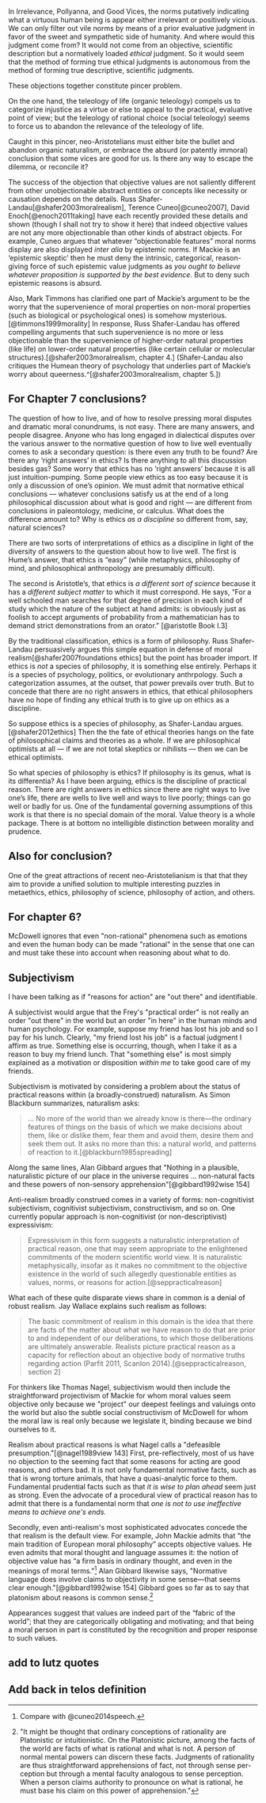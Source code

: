 

In Irrelevance, Pollyanna, and Good Vices, the norms putatively indicating what a virtuous human being is appear either irrelevant or positively vicious. We can only filter out vile norms by means of a prior evaluative judgment in favor of the sweet and sympathetic side of humanity. And where would this judgment come from? It would not come from an objective, scientific description but a normatively loaded  *ethical* judgment. So it would seem that the method of forming true ethical judgments is autonomous from the method of forming true descriptive, scientific judgments.

These objections together constitute pincer problem. 

On the one hand, the teleology of life (organic teleology) compels us to categorize injustice as a virtue or else to appeal to the practical, evaluative point of view; but the teleology of rational choice (social teleology) seems to force us to abandon the relevance of the teleology of life. 

Caught in this pincer, neo-Aristotelians must either bite the bullet and abandon organic naturalism, or embrace the absurd (or patently immoral) conclusion that some vices are good for us. Is there any way to escape the dilemma, or reconcile it? 



The success of the objection that objective values are not saliently different from other unobjectionable abstract entities or concepts like necessity or causation depends on the details. Russ Shafer-Landau[@shafer2003moralrealism], Terence Cuneo[@cuneo2007], David Enoch[@enoch2011taking] have each recently provided these details and shown (though I shall not try to show it here) that indeed objective values are not any more objectionable than other kinds of abstract objects. For example, Cuneo argues that whatever “objectionable features” moral norms display are also displayed *inter alia* by epistemic norms. If Mackie is an ‘epistemic skeptic’ then he must deny the intrinsic, categorical, reason-giving force of such epistemic value judgments as *you ought to believe whatever proposition is supported by the best evidence.* But to deny such epistemic reasons is absurd. 


Also, Mark Timmons has clarified one part of Mackie’s argument to be the worry that the supervenience of moral properties on non-moral properties (such as biological or psychological ones) is somehow mysterious.[@timmons1999morality] In response, Russ Shafer-Landau has offered compelling arguments that such supervenience is no more or less objectionable than the supervenience of higher-order natural properties (like life) on lower-order natural properties (like certain cellular or molecular structures).[@shafer2003moralrealism, chapter 4.]  (Shafer-Landau also critiques the Humean theory of psychology that underlies part of Mackie’s worry about queerness.^[@shafer2003moralrealism, chapter 5.])


## For Chapter 7 conclusions?

The question of how to live, and of how to resolve pressing moral disputes and dramatic moral conundrums, is not easy. There are many answers, and people disagree. Anyone who has long engaged in dialectical disputes over the various answer to the normative question of how to live well eventually comes to ask a secondary question: is there even any truth to be found? Are there any ‘right answers’ in ethics? Is there anything to all this discussion besides gas? Some worry that ethics has no ‘right answers’ because it is all just intuition-pumping. Some people view ethics as too easy because it is only a discussion of one’s opinion.  We must admit that normative ethical conclusions — whatever conclusions satisfy us at the end of a long philosophical discussion about what is good and right — are different from conclusions in paleontology, medicine, or calculus. What does the difference amount to? Why is ethics *as a discipline* so different from, say, natural sciences? 

There are two sorts of interpretations of ethics as a discipline in light of the diversity of answers to the question about how to live well. The first is Hume’s answer, that ethics is “easy” (while metaphysics, philosophy of mind, and philosophical anthropology are presumably difficult). 

The second is Aristotle’s, that ethics is *a different sort of science* because it has a *different subject matter* to which it must correspond. He says, “For a well schooled man searches for that degree of precision in each kind of study which the nature of the subject at hand admits: is obviously just as foolish to accept arguments of probability from a mathematician has to demand strict demonstrations from an orator.” [@aristotle Book I.3]

By the traditional classification, ethics is a form of philosophy. Russ Shafer-Landau persuasively argues this simple equation in defense of moral realism[@shafer2007foundations ethics] but the point has broader import. If ethics is *not* a species of philosophy, it is something else entirely. Perhaps it is a species of psychology, politics, or evolutionary anthrpology. Such a categorization assumes, at the outset, that power prevails over truth. But to concede that there are no right answers in ethics, that ethical philosophers have no hope of finding any ethical truth is to give up on ethics as a discipline. 

So suppose ethics is a species of philosophy, as Shafer-Landau argues.[@shafer2012ethics] Then the the fate of ethical theories hangs on the fate of philosophical claims and theories as a whole. If we are philosophical optimists at all — if we are not total skeptics or nihilists — then we can be ethical optimists. 

So what species of philosophy is ethics? If philosophy is its genus, what is its differentia? As I have been arguing, ethics is the discipline of practical reason. There are right answers in ethics since there are right ways to live one’s life, there are wells to live well and ways to live poorly; things can go well or badly for us. One of the fundamental governing assumptions of this work is that there is no special domain of the moral. Value theory is a whole package. There is at bottom no intelligible distinction between morality and prudence. 


## Also for conclusion?

One of the great attractions of recent neo-Aristotelianism is that that they aim to provide a unified solution to multiple interesting puzzles in metaethics, ethics, philosophy of science, philosophy of action, and others. 


## For chapter 6?

McDowell ignores that even "non-rational" phenomena such as emotions and even the human body can be made "rational" in the sense that one can and must take these into account when reasoning about what to do. 



## Subjectivism

I have been talking as if "reasons for action" are "out there" and identifiable. 

A subjectivist would argue that the Frey's "practical order" is not really an order "out there" in the world but an order "in here" in the human minds and human  psychology. For example, suppose my friend has lost his job and so I pay for his lunch. Clearly, "my friend lost his job" is a factual judgment I affirm as true. Something else is occurring, though, when I take it as a reason to buy my friend lunch. That "something else" is most simply explained as a motivation or disposition *within me* to take good care of my friends. 


Subjectivism is motivated by considering a problem about the status of practical reasons within (a broadly-construed) naturalism. As Simon Blackburn summarizes, naturalism asks:

>... No more of the world than we already know is there—the ordinary features of things on the basis of which we make decisions about them, like or dislike them, fear them and avoid them, desire them and seek them out. It asks no more than this: a natural world, and patterns of reaction to it.[@blackburn1985spreading] 

Along the same lines, Alan Gibbard argues that "Nothing in a plausible, naturalistic picture of our place in the universe requires ...  non-natural facts and these powers of non-sensory apprehension"[@gibbard1992wise 154]

Anti-realism broadly construed comes in a variety of forms: non-cognitivist subjectivism, cognitivist subjectivism, constructivism, and so on. One currently popular approach is non-cognitivist (or non-descriptivist) expressivism: 

>Expressivism in this form suggests a naturalistic interpretation of practical reason, one that may seem appropriate to the enlightened commitments of the modern scientific world view. It is naturalistic metaphysically, insofar as it makes no commitment to the objective existence in the world of such allegedly questionable entities as values, norms, or reasons for action.[@seppracticalreason]

What each of these quite disparate views share in common is a denial of robust realism. Jay Wallace explains such realism as follows: 

>The basic commitment of realism in this domain is the idea that there are facts of the matter about what we have reason to do that are prior to and independent of our deliberations, to which those deliberations are ultimately answerable. Realists picture practical reason as a capacity for reflection about an objective body of normative truths regarding action (Parfit 2011, Scanlon 2014).[@seppracticalreason, section 2]

For thinkers like Thomas Nagel, subjectivism would then include the straightforward projectivism of Mackie for whom moral values seem objective only because we "project" our deepest feelings and valuings onto the world but also the subtle social constructivism of McDowell for whom the moral law is real only because we legislate it, binding because we bind ourselves to it. 

Realism about practical reasons is what Nagel calls a "defeasible presumption."[@nagel1989view 143] First, pre-reflectively, most of us have no objection to the seeming fact that some reasons for acting are good reasons, and others bad. It is not only fundamental normative facts, such as that is wrong torture animals, that have a quasi-analytic force to them. Fundamental prudential facts such as that *it is wise to plan ahead* seem just as strong. Even the advocate of a procedural view of practical reason has to admit that there is a fundamental norm that *one is not to use ineffective means to achieve one's ends.* 

Secondly, even anti-realism's most sophisticated advocates concede the that realism is the default view. For example, John Mackie admits that "the main tradition of European moral philosophy” accepts objective values. He even admits that moral thought and language assumes it: the notion of objective value has  “a firm basis in ordinary thought, and even in the meanings of moral terms."[^52] Alan Gibbard likewise says, "Normative language does involve claims to objectivity in some sense—that seems clear enough."[@gibbard1992wise 154] Gibbard goes so far as to say that platonism about reasons is common sense.[^53]

Appearances suggest that values are indeed part of the “fabric of the world”; that they are categorically obligating and motivating; and that being a moral person in part is constituted by the recognition and proper response to such values.   

[^52]: Compare with @cuneo2014speech. 

[^53]: "It might be thought that ordinary conceptions of rationality are Platonistic or intuitionistic. On the Platonistic picture, among the facts of the world are facts of what is rational and what is not. A person of normal mental powers can discern these facts. Judgments of rationality are thus straightforward apprehensions of fact, not through sense per- ception but through a mental faculty analogous to sense perception. When a person claims authority to pronounce on what is rational, he must base his claim on this power of apprehension." 



## add to lutz quotes



## Add back in telos definition

